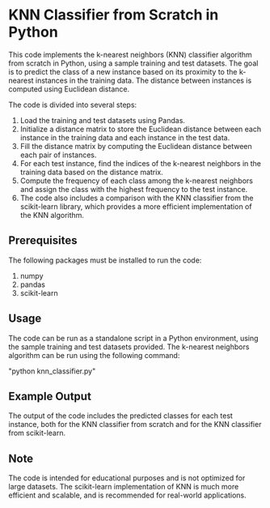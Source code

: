 # KNN Classifier from Scratch in Python
This code implements the k-nearest neighbors (KNN) classifier algorithm from scratch in Python, using a sample training and test datasets. The goal is to predict the class of a new instance based on its proximity to the k-nearest instances in the training data. The distance between instances is computed using Euclidean distance.

The code is divided into several steps:

1. Load the training and test datasets using Pandas.
2. Initialize a distance matrix to store the Euclidean distance between each instance in the training data and each instance in the test data.
3. Fill the distance matrix by computing the Euclidean distance between each pair of instances.
4. For each test instance, find the indices of the k-nearest neighbors in the training data based on the distance matrix.
5. Compute the frequency of each class among the k-nearest neighbors and assign the class with the highest frequency to the test instance.
6. The code also includes a comparison with the KNN classifier from the scikit-learn library, which provides a more efficient implementation of the KNN algorithm.

## Prerequisites
The following packages must be installed to run the code:

1. numpy
2. pandas
3. scikit-learn
## Usage
The code can be run as a standalone script in a Python environment, using the sample training and test datasets provided. The k-nearest neighbors algorithm can be run using the following command:

"python knn_classifier.py"

## Example Output
The output of the code includes the predicted classes for each test instance, both for the KNN classifier from scratch and for the KNN classifier from scikit-learn.

## Note
The code is intended for educational purposes and is not optimized for large datasets. The scikit-learn implementation of KNN is much more efficient and scalable, and is recommended for real-world applications.
